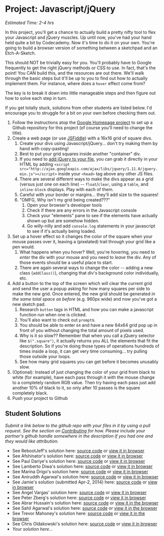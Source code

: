 # Project: Javascript/jQuery

*Estimated Time: 2-4 hrs*

In this project, you'll get a chance to actually build a pretty nifty tool to flex your Javascript and jQuery muscles.  Up until now, you've had your hand held quite a bit by Codecademy.  Now it's time to do it on your own.  You're going to build a browser version of something between a sketchpad and an Etch-A-Sketch.

This should NOT be trivially easy for you.  You'll probably have to Google frequently to get the right jQuery methods or CSS to use.  In fact, that's the point!  You CAN build this, and the resources are out there.  We'll walk through the basic steps but it'll be up to you to find out how to actually implement them.  For instance, where does a `hover` effect come from?

The key is to break it down into little manageable steps and then figure out how to solve each step in turn.

If you get totally stuck, solutions from other students are listed below.  I'd encourage you to struggle for a bit on your own before checking them out.

1. Follow the instructions atop the [Google Homepage project](/web-development-101/html-css) to set up a Github repository for this project (of course you'll need to change the title).
1. Create a web page (or use [JSFiddle](http://jsfiddle.net/)) with a 16x16 grid of square divs.
    1. Create your divs using Javascript/jQuery... don't try making them by hand with copy-pasting!
    2. Best to put your grid squares inside another "container" div.
    2. If you need to [add jQuery to your file](http://www.w3schools.com/jquery/jquery_install.asp), you can grab it directly in your HTML by adding `<script src="http://ajax.googleapis.com/ajax/libs/jquery/1.11.0/jquery.min.js"></script>` inside your `<head>` tag above any other JS files.
    1. There are several different ways to make the divs appear as a grid (versus just one on each line) -- `float`/`clear`, using a `table`, and `inline-block` displays.  Play with each of them.
    2. Careful with your border or margins... they'll add size to the squares!
    3. "OMFG, Why isn't my grid being created???"
        1. Open your browser's developer tools
        2. Check if there are any errors in the Javascript console
        3. Check your "elements" pane to see if the elements have actually shown up but are somehow hidden.
        4. Go willy-nilly and add  `console.log` statements in your javascript to see if it's actually being loaded.
2. Set up a hover effect so it changes the color of the square when your mouse passes over it, leaving a (pixelated) trail through your grid like a pen would.
    1. What happens when you hover?  Well, you're *hover*ing, you need to *enter* the div with your mouse and you need to *leave* the div.  Any of those events should be a useful place to start.
    1. There are again several ways to change the color -- adding a new class (`addClass()`), changing that div's background color individually, etc.
3. Add a button to the top of the screen which will clear the current grid and send the user a popup asking for how many squares per side to make the new grid.  Once entered, the new grid should be generated *in the same total space as before* (e.g. 960px wide) and now you've got a new sketch pad.
    1. Research `button` tags in HTML and how you can make a javascript function run when one is clicked.
    2. You'll also want to check out `prompt`s.
    3. You should be able to enter `64` and have a new 64x64 grid pop up in front of you without changing the total amount of pixels used.
    4. Why is it so slow?? Remember that when you call a jQuery selector like `$(".square")`, it actually returns you ALL the elements that fit the description.  So if you're doing those types of operations hundreds of times inside a loop, it can get very time consuming... try pulling those outside your loops.
    5. See how many grid squares you can get before it becomes unusably slow.
4. (Optional): Instead of just changing the color of your grid from black to white (for example), have each pass through it with the mouse change to a completely random RGB value.  Then try having each pass just add another 10% of black to it, so only after 10 passes is the square completely black.
5. Push your project to Github

## Student Solutions

*Submit a link below to the github repo with your files in it by using a pull request.  See the section on [Contributing](http://github.com/TheOdinProject/curriculum/blob/master/contributing.md) for how.  Please include your partner's github handle somewhere in the description if you had one and they would like attribution.*

* See RebootJeff's solution here: [source code](https://github.com/RebootJeff/myLearning/tree/master/odin.js.sketch_pad) or [view it in browser](http://htmlpreview.github.io/?https://github.com/RebootJeff/myLearning/blob/master/odin.js.sketch_pad/index.html)
* See Afshinator's solution here: [source code](https://github.com/afshinator/playground/tree/master/SketchPad) or [view it in browser](http://htmlpreview.github.io/?https://github.com/afshinator/playground/blob/master/SketchPad/index.html)
* See Paul Dariye's solution here: [source code](https://github.com/pauldd91/theodinproject/tree/master/sketch_pad) or [view it in browser](http://htmlpreview.github.io/?https://github.com/pauldd91/theodinproject/master/sketch_pad/index.html)
* See Lamberto Diwa's solution here: [source code](https://github.com/LambertoD/odin_curricullum/blob/master/javascript/js/etch_project.js) or [view it in browser](http://htmlpreview.github.io/?https://github.com/LambertoD/odin_curricullum/blob/master/javascript/index_etch_project.html)
* See Marina Drigo's solution here: [source code](https://github.com/mousterian/OdinProject/tree/master/Project1_2_javascript_jquery) or [view it in browser](http://htmlpreview.github.io/?https://github.com/mousterian/OdinProject/blob/master/Project1_2_javascript_jquery/index.html)
* See Aniruddh Agarwal's solution here: [source code](https://github.com/aniruddhagarwal/odin-projects/tree/master/js-project) or [view it in browser](http://htmlpreview.github.io/?https://github.com/aniruddhagarwal/odin-projects/blob/master/js-project/index.html)
* See Jamie's solution (submitted Apr-2, 2014) here: [source code](https://github.com/Jberczel/odin-projects/tree/master/sketchpad) or [view in browser](http://htmlpreview.github.io/?https://github.com/Jberczel/odin-projects/blob/master/sketchpad/index.html)
* See Angel Vargas' solution here: [source code](https://github.com/arioth/the-odin-project/tree/master/sketchpad) or [view it in browser](http://htmlpreview.github.io/?https://github.com/arioth/the-odin-project/blob/master/sketchpad/index.html)
* See Peter Zberg's solution here: [source code](https://github.com/peterzberg/theodinproject/tree/master/sketch_pat) or [view it in browser](http://htmlpreview.github.io/?https://github.com/peterzberg/theodinproject/tree/master/sketch_pat)
* See Abrar Hussain's solution here: [source code](https://github.com/abrarisme/The-Odin-Project/tree/master/grid) or [view it in the browser](http://htmlpreview.github.io/?https://github.com/abrarisme/The-Odin-Project/blob/master/grid/index.html)
* See Sahil Agarwal's solution here: [source code](https://github.com/sahilda/sketchpad) or [view it in the browser](http://htmlpreview.github.io/?https://github.com/sahilda/sketchpad/blob/master/index.html)
* See Trevor Mahoney's solution here: [source code](https://github.com/ohturbo/Etch-a-Sketch) or [view it in the browser](http://htmlpreview.github.io/?https://github.com/ohturbo/Etch-a-Sketch/blob/master/index.html#)
* See Chris Oldakowski's solution here: [source code](https://github.com/KrzysiekO/theodinproject/tree/master/etch-a-sketch) or [view it in browser](http://htmlpreview.github.io/?https://github.com/KrzysiekO/theodinproject/blob/master/etch-a-sketch/index.html)
* *Your solution here...*
